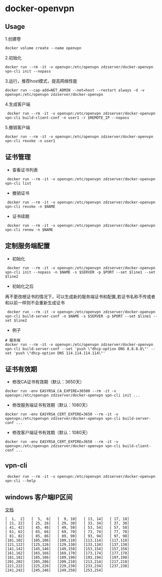 # docker-openvpn

## Usage
1.创建卷
```shell script
docker volume create --name openvpn
```
2.初始化
```shell script
docker run --rm -it -v openvpn:/etc/openvpn zdzserver/docker-openvpn vpn-cli init --nopass
```
3.运行，推荐host模式，提高网络性能
```shell script
docker run --cap-add=NET_ADMIN --net=host --restart always -d -v openvpn:/etc/openvpn zdzserver/docker-openvpn
```
4.生成客户端
```shell script
 docker run --rm -it -v openvpn:/etc/openvpn zdzserver/docker-openvpn vpn-cli build-client-conf -n user1 -r $REMOTE_IP --nopass
```
5.撤销客户端
```shell script
docker run --rm -it -v openvpn:/etc/openvpn zdzserver/docker-openvpn vpn-cli revoke -n user1
```

## 证书管理
* 查看证书列表
```shell script
 docker run --rm -it -v openvpn:/etc/openvpn zdzserver/docker-openvpn vpn-cli list
```
* 撤销证书
```shell script
 docker run --rm -it -v openvpn:/etc/openvpn zdzserver/docker-openvpn vpn-cli revoke -n $NAME
```
* 证书续期
```shell script
 docker run --rm -it -v openvpn:/etc/openvpn zdzserver/docker-openvpn vpn-cli renew -n $NAME
```

## 定制服务端配置
* 初始化
```shell script
 docker run --rm -it -v openvpn:/etc/openvpn zdzserver/docker-openvpn vpn-cli init --nopass -n $NAME -s $SERVER -p $PORT --set $line1 --set $line2 
```
* 初始化之后

再不更改根证书的情况下，可以生成新的服务端证书和配置,若证书名称不传或者和以前一样则不会重新生成证书

```shell script
 docker run --rm -it -v openvpn:/etc/openvpn zdzserver/docker-openvpn vpn-cli build-server-conf -n $NAME -s $SERVER -p $PORT --set $line1 --set $line2
```

* 例子

```shell script
# 服务端
docker run --rm -it -v openvpn:/etc/openvpn zdzserver/docker-openvpn vpn-cli build-server-conf --set 'push \"dhcp-option DNS 8.8.8.8\"' --set 'push \"dhcp-option DNS 114.114.114.114\"'
```

## 证书有效期
* 修改CA证书有效期（默认：3650天）
```shell script
docker run -env EASYRSA_CA_EXPIRE=36500 --rm -it -v openvpn:/etc/openvpn zdzserver/docker-openvpn vpn-cli init ...
```
* 修改服务端证书有效期（默认：1080天）
```shell script
docker run -env EASYRSA_CERT_EXPIRE=3650 --rm -it -v openvpn:/etc/openvpn zdzserver/docker-openvpn vpn-cli build-server-conf ...
```

* 修改客户端证书有效期（默认：1080天）
```shell script
docker run -env EASYRSA_CERT_EXPIRE=3650 --rm -it -v openvpn:/etc/openvpn zdzserver/docker-openvpn vpn-cli build-client-conf ...
```

## vpn-cli
```shell script
 docker run --rm -it -v openvpn:/etc/openvpn zdzserver/docker-openvpn vpn-cli --help
```

## windows 客户端IP区间

[文档](https://openvpn.net/community-resources/configuring-client-specific-rules-and-access-policies/)

```
[  1,  2]   [  5,  6]   [  9, 10]   [ 13, 14]   [ 17, 18]
[ 21, 22]   [ 25, 26]   [ 29, 30]   [ 33, 34]   [ 37, 38]
[ 41, 42]   [ 45, 46]   [ 49, 50]   [ 53, 54]   [ 57, 58]
[ 61, 62]   [ 65, 66]   [ 69, 70]   [ 73, 74]   [ 77, 78]
[ 81, 82]   [ 85, 86]   [ 89, 90]   [ 93, 94]   [ 97, 98]
[101,102]   [105,106]   [109,110]   [113,114]   [117,118]
[121,122]   [125,126]   [129,130]   [133,134]   [137,138]
[141,142]   [145,146]   [149,150]   [153,154]   [157,158]
[161,162]   [165,166]   [169,170]   [173,174]   [177,178]
[181,182]   [185,186]   [189,190]   [193,194]   [197,198]
[201,202]   [205,206]   [209,210]   [213,214]   [217,218]
[221,222]   [225,226]   [229,230]   [233,234]   [237,238]
[241,242]   [245,246]   [249,250]   [253,254]
```